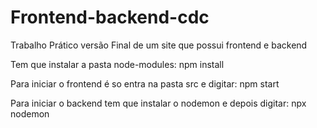 # Frontend-backend-cdc
Trabalho Prático versão Final de um site que possui frontend e backend

Tem que instalar a pasta node-modules: npm install

Para iniciar o frontend é so entra na pasta src e digitar: npm start

Para iniciar o backend tem que instalar o nodemon e depois digitar: npx nodemon
